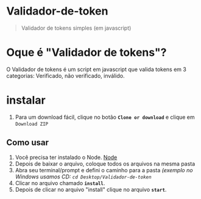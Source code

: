 # Validador-de-token

> Validador de tokens simples (em javascript)

# Oque é "Validador de tokens"?
O Validador de tokens é um script em javascript que valida tokens em 3 categorias: Verificado, não verificado, inválido.

# instalar
1. Para um download fácil, clique no botão **`Clone or download`** e clique em `Download ZIP`

## Como usar
1. Você precisa ter instalado o Node. [Node](https://nodejs.org/)
2. Depois de baixar o arquivo, coloque todos os arquivos na mesma pasta
3. Abra seu terminal/prompt e defini o caminho para a pasta *(exemplo no Windows usamos CD: `cd Desktop/Validador-de-token`*
4. Clicar no arquivo chamado **`install`**.
5. Depois de clicar no arquivo "install" clique no arquivo **`start`**.
